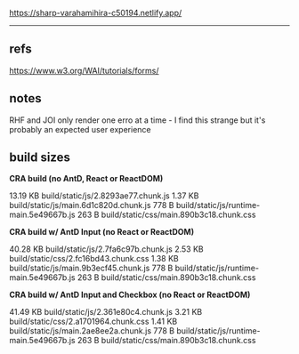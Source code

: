 https://sharp-varahamihira-c50194.netlify.app/

---

## refs

https://www.w3.org/WAI/tutorials/forms/

## notes

RHF and JOI only render one erro at a time - I find this strange but it's probably an expected user experience

## build sizes

**CRA build (no AntD, React or ReactDOM)**

13.19 KB build/static/js/2.8293ae77.chunk.js
1.37 KB build/static/js/main.6d1c820d.chunk.js
778 B build/static/js/runtime-main.5e49667b.js
263 B build/static/css/main.890b3c18.chunk.css

**CRA build w/ AntD Input (no React or ReactDOM)**

40.28 KB build/static/js/2.7fa6c97b.chunk.js
2.53 KB build/static/css/2.fc16bd43.chunk.css
1.38 KB build/static/js/main.9b3ecf45.chunk.js
778 B build/static/js/runtime-main.5e49667b.js
263 B build/static/css/main.890b3c18.chunk.css

**CRA build w/ AntD Input and Checkbox (no React or ReactDOM)**

41.49 KB build/static/js/2.361e80c4.chunk.js
3.21 KB build/static/css/2.a1701964.chunk.css
1.41 KB build/static/js/main.2ae8ee2a.chunk.js
778 B build/static/js/runtime-main.5e49667b.js
263 B build/static/css/main.890b3c18.chunk.css

